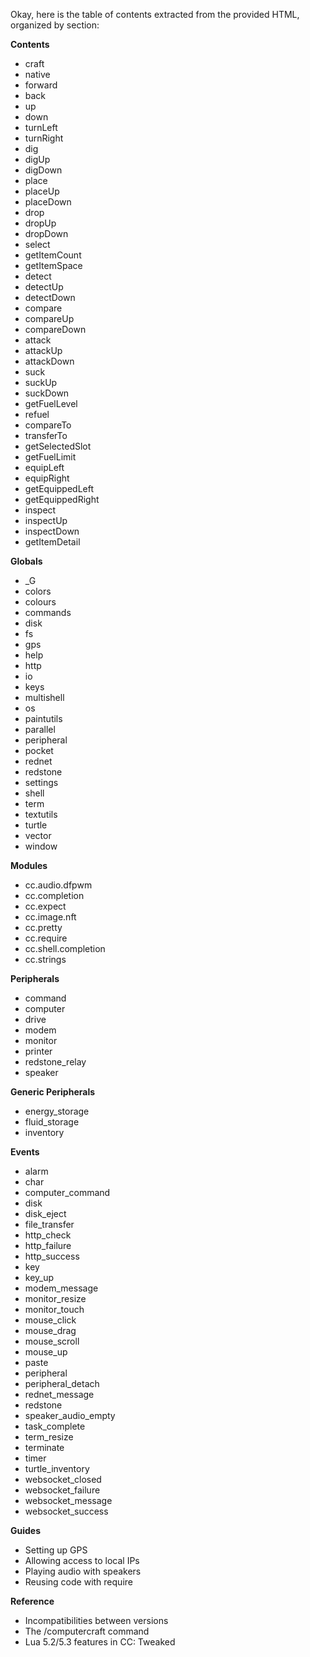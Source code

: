 Okay, here is the table of contents extracted from the provided HTML, organized by section:

**Contents**

- craft
- native
- forward
- back
- up
- down
- turnLeft
- turnRight
- dig
- digUp
- digDown
- place
- placeUp
- placeDown
- drop
- dropUp
- dropDown
- select
- getItemCount
- getItemSpace
- detect
- detectUp
- detectDown
- compare
- compareUp
- compareDown
- attack
- attackUp
- attackDown
- suck
- suckUp
- suckDown
- getFuelLevel
- refuel
- compareTo
- transferTo
- getSelectedSlot
- getFuelLimit
- equipLeft
- equipRight
- getEquippedLeft
- getEquippedRight
- inspect
- inspectUp
- inspectDown
- getItemDetail

**Globals**

- \_G
- colors
- colours
- commands
- disk
- fs
- gps
- help
- http
- io
- keys
- multishell
- os
- paintutils
- parallel
- peripheral
- pocket
- rednet
- redstone
- settings
- shell
- term
- textutils
- turtle
- vector
- window

**Modules**

- cc.audio.dfpwm
- cc.completion
- cc.expect
- cc.image.nft
- cc.pretty
- cc.require
- cc.shell.completion
- cc.strings

**Peripherals**

- command
- computer
- drive
- modem
- monitor
- printer
- redstone_relay
- speaker

**Generic Peripherals**

- energy_storage
- fluid_storage
- inventory

**Events**

- alarm
- char
- computer_command
- disk
- disk_eject
- file_transfer
- http_check
- http_failure
- http_success
- key
- key_up
- modem_message
- monitor_resize
- monitor_touch
- mouse_click
- mouse_drag
- mouse_scroll
- mouse_up
- paste
- peripheral
- peripheral_detach
- rednet_message
- redstone
- speaker_audio_empty
- task_complete
- term_resize
- terminate
- timer
- turtle_inventory
- websocket_closed
- websocket_failure
- websocket_message
- websocket_success

**Guides**

- Setting up GPS
- Allowing access to local IPs
- Playing audio with speakers
- Reusing code with require

**Reference**

- Incompatibilities between versions
- The /computercraft command
- Lua 5.2/5.3 features in CC: Tweaked
